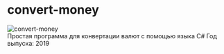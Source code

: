 # convert-money
![convert-money](https://user-images.githubusercontent.com/103204349/181768205-05655349-05c8-4922-bc24-e269585563dc.PNG) <br />
Простая программа для конвертации валют с помощью языка C#
Год выпуска: 2019

